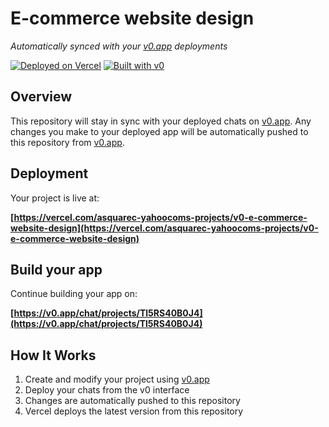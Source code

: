 # E-commerce website design

*Automatically synced with your [v0.app](https://v0.app) deployments*

[![Deployed on Vercel](https://img.shields.io/badge/Deployed%20on-Vercel-black?style=for-the-badge&logo=vercel)](https://vercel.com/asquarec-yahoocoms-projects/v0-e-commerce-website-design)
[![Built with v0](https://img.shields.io/badge/Built%20with-v0.app-black?style=for-the-badge)](https://v0.app/chat/projects/Tl5RS40B0J4)

## Overview

This repository will stay in sync with your deployed chats on [v0.app](https://v0.app).
Any changes you make to your deployed app will be automatically pushed to this repository from [v0.app](https://v0.app).

## Deployment

Your project is live at:

**[https://vercel.com/asquarec-yahoocoms-projects/v0-e-commerce-website-design](https://vercel.com/asquarec-yahoocoms-projects/v0-e-commerce-website-design)**

## Build your app

Continue building your app on:

**[https://v0.app/chat/projects/Tl5RS40B0J4](https://v0.app/chat/projects/Tl5RS40B0J4)**

## How It Works

1. Create and modify your project using [v0.app](https://v0.app)
2. Deploy your chats from the v0 interface
3. Changes are automatically pushed to this repository
4. Vercel deploys the latest version from this repository